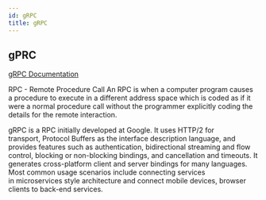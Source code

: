 ```yaml
---
id: gRPC
title: gRPC
---
```


## gPRC

[gRPC Documentation](https://grpc.io/)

RPC - Remote Procedure Call
An RPC is when a computer program causes a procedure to execute in a different address space which is coded as if it were a normal procedure call without the programmer explicitly coding the details for the remote interaction.

gRPC is a RPC initially developed at Google. It uses HTTP/2 for transport, Protocol Buffers as the interface description language, and provides features such as authentication, bidirectional streaming and flow control, blocking or non-blocking bindings, and cancellation and timeouts. It generates cross-platform client and server bindings for many languages. Most common usage scenarios include connecting services in microservices style architecture and connect mobile devices, browser clients to back-end services.
